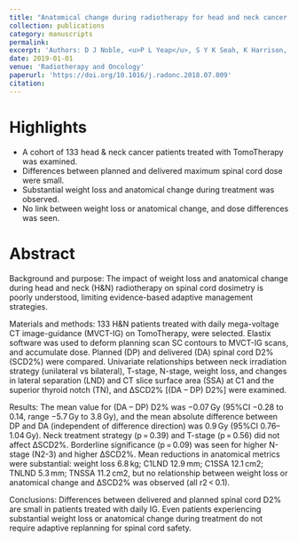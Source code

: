 ```yaml
---
title: "Anatomical change during radiotherapy for head and neck cancer, and its effect on delivered dose to the spinal cord"
collection: publications
category: manuscripts
permalink: 
excerpt: 'Authors: D J Noble, <u>P L Yeap</u>, S Y K Seah, K Harrison, L E A Shelley, M Romanchikova, A M Bates, Y Zheng, G C Barnett, R J Benson, S J Jefferies, S J Thomas, R Jena, N G Burnet'
date: 2019-01-01
venue: 'Radiotherapy and Oncology'
paperurl: 'https://doi.org/10.1016/j.radonc.2018.07.009'
citation: 
---
```


Highlights
=====
* A cohort of 133 head & neck cancer patients treated with TomoTherapy was examined.
* Differences between planned and delivered maximum spinal cord dose were small.
* Substantial weight loss and anatomical change during treatment was observed.
* No link between weight loss or anatomical change, and dose differences was seen.

Abstract
===== 

Background and purpose: The impact of weight loss and anatomical change during head and neck (H&N) radiotherapy on spinal cord dosimetry is poorly understood, limiting evidence-based adaptive management strategies.

Materials and methods: 133 H&N patients treated with daily mega-voltage CT image-guidance (MVCT-IG) on TomoTherapy, were selected. Elastix software was used to deform planning scan SC contours to MVCT-IG scans, and accumulate dose. Planned (DP) and delivered (DA) spinal cord D2% (SCD2%) were compared. Univariate relationships between neck irradiation strategy (unilateral vs bilateral), T-stage, N-stage, weight loss, and changes in lateral separation (LND) and CT slice surface area (SSA) at C1 and the superior thyroid notch (TN), and ΔSCD2% [(DA – DP) D2%] were examined.

Results: The mean value for (DA – DP) D2% was −0.07 Gy (95%CI −0.28 to 0.14, range −5.7 Gy to 3.8 Gy), and the mean absolute difference between DP and DA (independent of difference direction) was 0.9 Gy (95%CI 0.76–1.04 Gy). Neck treatment strategy (p = 0.39) and T-stage (p = 0.56) did not affect ΔSCD2%. Borderline significance (p = 0.09) was seen for higher N-stage (N2-3) and higher ΔSCD2%. Mean reductions in anatomical metrics were substantial: weight loss 6.8 kg; C1LND 12.9 mm; C1SSA 12.1 cm2; TNLND 5.3 mm; TNSSA 11.2 cm2, but no relationship between weight loss or anatomical change and ΔSCD2% was observed (all r2 < 0.1).

Conclusions: Differences between delivered and planned spinal cord D2% are small in patients treated with daily IG. Even patients experiencing substantial weight loss or anatomical change during treatment do not require adaptive replanning for spinal cord safety.
